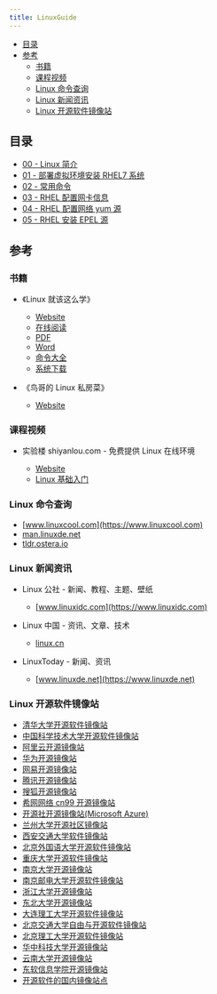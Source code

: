 ```yaml
---
title: LinuxGuide
---
```


<!-- TOC -->

- [目录](#目录)
- [参考](#参考)
  - [书籍](#书籍)
  - [课程视频](#课程视频)
  - [Linux 命令查询](#linux-命令查询)
  - [Linux 新闻资讯](#linux-新闻资讯)
  - [Linux 开源软件镜像站](#linux-开源软件镜像站)

<!-- /TOC -->

<a id="markdown-目录" name="目录"></a>

## 目录

- [00 - Linux 简介](./00_Linux简介.md)
- [01 - 部署虚拟环境安装 RHEL7 系统](./01_部署虚拟环境安装RHEL7系统.md)
- [02 - 常用命令](./02_常用命令.md)
- [03 - RHEL 配置网卡信息](./03_RHEL配置网卡信息.md)
- [04 - RHEL 配置网络 yum 源](./04_RHEL配置网络yum源.md)
- [05 - RHEL 安装 EPEL 源](./05_RHEL安装EPEL源.md)

<a id="markdown-参考" name="参考"></a>

## 参考

<a id="markdown-书籍" name="书籍"></a>

### 书籍

- 《Linux 就该这么学》

  - [Website](https://www.linuxprobe.com)
  - [在线阅读](https://www.linuxprobe.com/chapter-00.html)
  - [PDF](https://www.linuxprobe.com/docs/LinuxProbe.pdf)
  - [Word](https://www.linuxprobe.com/docs/LinuxProbe.docx)
  - [命令大全](https://www.linuxcool.com)
  - [系统下载](https://www.linuxdown.com)

- 《鸟哥的 Linux 私房菜》

  - [Website](http://linux.vbird.org)

<a id="markdown-课程视频" name="课程视频"></a>

### 课程视频

- 实验楼 shiyanlou.com - 免费提供 Linux 在线环境

  - [Website](https://www.shiyanlou.com)
  - [Linux 基础入门](https://www.shiyanlou.com/courses/1)

<a id="markdown-linux-命令查询" name="linux-命令查询"></a>

### Linux 命令查询

- [www.linuxcool.com](https://www.linuxcool.com)
- [man.linuxde.net](https://man.linuxde.net)
- [tldr.ostera.io](https://tldr.ostera.io)

<a id="markdown-linux-新闻资讯" name="linux-新闻资讯"></a>

### Linux 新闻资讯

- Linux 公社 - 新闻、教程、主题、壁纸

  - [www.linuxidc.com](https://www.linuxidc.com)

- Linux 中国 - 资讯、文章、技术

  - [linux.cn](https://linux.cn)

- LinuxToday - 新闻、资讯

  - [www.linuxde.net](https://www.linuxde.net)

<a id="markdown-linux-开源软件镜像站" name="linux-开源软件镜像站"></a>

### Linux 开源软件镜像站

- [清华大学开源软件镜像站](https://mirrors.tuna.tsinghua.edu.cn)
- [中国科学技术大学开源软件镜像站](https://mirrors.ustc.edu.cn)
- [阿里云开源镜像站](https://developer.aliyun.com/mirror)
- [华为开源镜像站](https://mirrors.huaweicloud.com)
- [网易开源镜像站](http://mirrors.163.com)
- [腾讯开源镜像站](https://mirrors.cloud.tencent.com)
- [搜狐开源镜像站](http://mirrors.sohu.com)
- [希网网络 cn99 开源镜像站](http://mirrors.cn99.com)
- [开源社开源镜像站(Microsoft Azure)](http://mirror.azure.cn)
- [兰州大学开源社区镜像站](http://mirror.lzu.edu.cn)
- [西安交通大学软件镜像站](https://mirrors.xjtu.edu.cn)
- [北京外国语大学开源软件镜像站](https://mirrors.bfsu.edu.cn)
- [重庆大学开源软件镜像站](http://mirrors.cqu.edu.cn)
- [南京大学开源镜像站](http://mirrors.nju.edu.cn)
- [南京邮电大学开源软件镜像站](http://mirrors.njupt.edu.cn)
- [浙江大学开源镜像站](http://mirrors.zju.edu.cn)
- [东北大学开源镜像站](http://mirror.neu.edu.cn)
- [大连理工大学开源软件镜像站](http://mirror.dlut.edu.cn)
- [北京交通大学自由与开源软件镜像站](https://mirror.bjtu.edu.cn)
- [北京理工大学开源软件镜像站](http://mirror.bit.edu.cn)
- [华中科技大学开源镜像站](http://mirrors.hust.edu.cn)
- [云南大学开源镜像站](http://mirrors.ynu.edu.cn)
- [东软信息学院开源镜像站](http://mirrors.neusoft.edu.cn)
- [开源软件的国内镜像站点](https://lework.github.io/lemonitor/#/)
